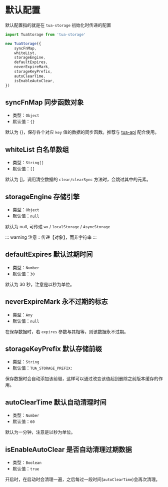 # 默认配置
默认配置指的就是在 `tua-storage` 初始化时传递的配置

```js
import TuaStorage from 'tua-storage'

new TuaStorage({
    syncFnMap,
    whiteList,
    storageEngine,
    defaultExpires,
    neverExpireMark,
    storageKeyPrefix,
    autoClearTime,
    isEnableAutoClear,
})
```

## syncFnMap 同步函数对象
* 类型：`Object`
* 默认值：`{}`

默认为 {}，保存各个对应 `key` 值的数据的同步函数。推荐与 [tua-api](https://tuateam.github.io/tua-api/) 配合使用。

## whiteList 白名单数组
* 类型：`String[]`
* 默认值：`[]`

默认为 []，调用清空数据的 `clear/clearSync` 方法时，会跳过其中的元素。

## storageEngine 存储引擎
* 类型：`Object`
* 默认值：`null`

默认为 null, 可传递 `wx` / `localStorage` / `AsyncStorage`

::: warning
注意：传递【对象】，而非字符串
:::

## defaultExpires 默认过期时间
* 类型：`Number`
* 默认值：`30`

默认为 30 秒，注意是以秒为单位。

## neverExpireMark 永不过期的标志
* 类型：`Any`
* 默认值：`null`

在保存数据时，若 `expires` 参数与其相等，则该数据永不过期。

## storageKeyPrefix 默认存储前缀
* 类型：`String`
* 默认值：`TUA_STORAGE_PREFIX: `

保存数据时会自动添加该前缀，这样可以通过改变该值起到删除之前版本缓存的作用。

## autoClearTime 默认自动清理时间
* 类型：`Number`
* 默认值：`60`

默认为一分钟，注意是以秒为单位。

## isEnableAutoClear 是否自动清理过期数据
* 类型：`Boolean`
* 默认值：`true`

开启时，在启动时会清理一遍，之后每过一段时间(`autoClearTime`)会再次清理。
